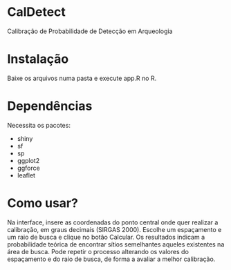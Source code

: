 # CalDetect
Calibração de Probabilidade de Detecção em Arqueologia

# Instalação
Baixe os arquivos numa pasta e execute app.R no R.

# Dependências
Necessita os pacotes:
- shiny
- sf
- sp
- ggplot2
- ggforce
- leaflet

# Como usar?
Na interface, insere as coordenadas do ponto central onde quer realizar a calibração, em graus decimais (SIRGAS 2000). Escolhe um espaçamento e um raio de busca e clique no botão Calcular. Os resultados indicam a probabilidade teórica de encontrar sítios semelhantes aqueles existentes na área de busca. Pode repetir o processo alterando os valores do espaçamento e do raio de busca, de forma a avaliar a melhor calibração.
